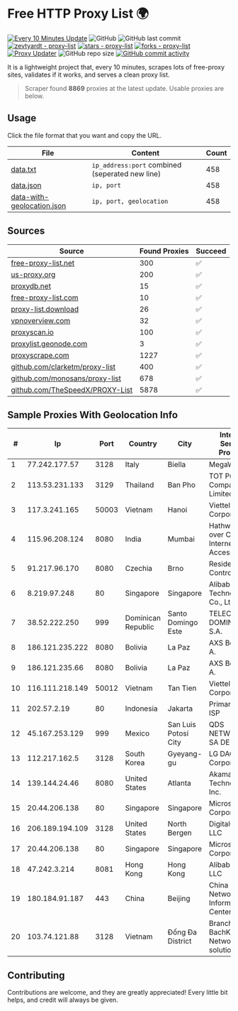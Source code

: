 
# Free HTTP Proxy List 🌍

[![Every 10 Minutes Update](https://github.com/mertguvencli/http-proxy-list/actions/workflows/main.yml/badge.svg?branch=main)](https://github.com/mertguvencli/http-proxy-list/actions/workflows/main.yml)
![GitHub](https://img.shields.io/github/license/mertguvencli/http-proxy-list)
![GitHub last commit](https://img.shields.io/github/last-commit/mertguvencli/http-proxy-list)
[![zevtyardt - proxy-list](https://img.shields.io/static/v1?label=zevtyardt&message=proxy-list&color=blue&logo=github)](https://github.com/zevtyardt/proxy-list "Go to GitHub repo")
[![stars - proxy-list](https://img.shields.io/github/stars/zevtyardt/proxy-list?style=social)](https://github.com/zevtyardt/proxy-list)
[![forks - proxy-list](https://img.shields.io/github/forks/zevtyardt/proxy-list?style=social)](https://github.com/zevtyardt/proxy-list)
[![Proxy Updater](https://github.com/zevtyardt/proxy-list/workflows/Proxy%20Updater/badge.svg)](https://github.com/zevtyardt/proxy-list/actions?query=workflow:"Proxy+Updater")
![GitHub repo size](https://img.shields.io/github/repo-size/zevtyardt/proxy-list)
[![GitHub commit activity](https://img.shields.io/github/commit-activity/m/zevtyardt/proxy-list?logo=commits)](https://github.com/zevtyardt/proxy-list/commits/main)

It is a lightweight project that, every 10 minutes, scrapes lots of free-proxy sites, validates if it works, and serves a clean proxy list.

> Scraper found **8869** proxies at the latest update. Usable proxies are below.

## Usage

Click the file format that you want and copy the URL.

|File|Content|Count|
|----|-------|-----|
|[data.txt](https://raw.githubusercontent.com/mertguvencli/http-proxy-list/main/proxy-list/data.txt)|`ip_address:port` combined (seperated new line)|458|
|[data.json](https://raw.githubusercontent.com/mertguvencli/http-proxy-list/main/proxy-list/data.json)|`ip, port`|458|
|[data-with-geolocation.json](https://raw.githubusercontent.com/mertguvencli/http-proxy-list/main/proxy-list/data-with-geolocation.json)|`ip, port, geolocation`|458|

## Sources

|Source|Found Proxies|Succeed|
|------|-------------|-------|
|[free-proxy-list.net](https://free-proxy-list.net)|300|✅|
|[us-proxy.org](https://www.us-proxy.org)|200|✅|
|[proxydb.net](http://proxydb.net)|15|✅|
|[free-proxy-list.com](https://free-proxy-list.com/?page=&port=&type%5B%5D=http&type%5B%5D=https&up_time=0&search=Search)|10|✅|
|[proxy-list.download](https://www.proxy-list.download/HTTP)|26|✅|
|[vpnoverview.com](https://vpnoverview.com/privacy/anonymous-browsing/free-proxy-servers)|32|✅|
|[proxyscan.io](https://www.proxyscan.io)|100|✅|
|[proxylist.geonode.com](https://proxylist.geonode.com/api/proxy-list?limit=300&page=1&sort_by=lastChecked&sort_type=desc&protocols=http,https)|3|✅|
|[proxyscrape.com](https://api.proxyscrape.com/v2/?request=displayproxies&protocol=http&timeout=10000&country=all&ssl=all&anonymity=all)|1227|✅|
|[github.com/clarketm/proxy-list](https://raw.githubusercontent.com/clarketm/proxy-list/master/proxy-list-raw.txt)|400|✅|
|[github.com/monosans/proxy-list](https://raw.githubusercontent.com/monosans/proxy-list/main/proxies/http.txt)|678|✅|
|[github.com/TheSpeedX/PROXY-List](https://raw.githubusercontent.com/TheSpeedX/PROXY-List/master/http.txt)|5878|✅|


## Sample Proxies With Geolocation Info

|#|Ip|Port|Country|City|Internet Service Provider|
|-|--|----|-------|----|-------------------------|
|1|77.242.177.57|3128|Italy|Biella|MegaWeb|
|2|113.53.231.133|3129|Thailand|Ban Pho|TOT Public Company Limited|
|3|117.3.241.165|50003|Vietnam|Hanoi|Viettel Corporation|
|4|115.96.208.124|8080|India|Mumbai|Hathway IP over Cable Internet Access|
|5|91.217.96.170|8080|Czechia|Brno|Resident Control s.r.o.|
|6|8.219.97.248|80|Singapore|Singapore|Alibaba (US) Technology Co., Ltd.|
|7|38.52.222.250|999|Dominican Republic|Santo Domingo Este|TELECABLE DOMINICANO, S.A.|
|8|186.121.235.222|8080|Bolivia|La Paz|AXS Bolivia S. A.|
|9|186.121.235.66|8080|Bolivia|La Paz|AXS Bolivia S. A.|
|10|116.111.218.149|50012|Vietnam|Tan Tien|Viettel Corporation|
|11|202.57.2.19|80|Indonesia|Jakarta|Primanet - ISP|
|12|45.167.253.129|999|Mexico|San Luis Potosí City|QDS NETWORKS SA DE CV|
|13|112.217.162.5|3128|South Korea|Gyeyang-gu|LG DACOM Corporation|
|14|139.144.24.46|8080|United States|Atlanta|Akamai Technologies, Inc.|
|15|20.44.206.138|80|Singapore|Singapore|Microsoft Corporation|
|16|206.189.194.109|3128|United States|North Bergen|DigitalOcean, LLC|
|17|20.44.206.138|80|Singapore|Singapore|Microsoft Corporation|
|18|47.242.3.214|8081|Hong Kong|Hong Kong|Alibaba.com LLC|
|19|180.184.91.187|443|China|Beijing|China Internet Network Information Center|
|20|103.74.121.88|3128|Vietnam|Đống Đa District|Branch of BachKim Network solutions jsc|



## Contributing

Contributions are welcome, and they are greatly appreciated! Every
little bit helps, and credit will always be given.

